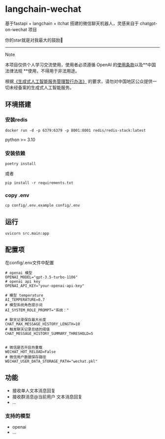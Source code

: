 # langchain-wechat

基于fastapi + langchain + itchat 搭建的微信聊天机器人，灵感来自于 chatgpt-on-wechat 项目

你的star就是对我最大的鼓励🤩

---

> [!NOTE]
> 本项目仅供个人学习交流使用，使用者必须遵循 OpenAI 的[使用条款](https://openai.com/policies/terms-of-use)以及**中国法律法规
**使用，不得用于非法用途。
>
> 根据[《生成式人工智能服务管理暂行办法》](http://www.cac.gov.cn/2023-07/13/c_1690898327029107.htm)
> 的要求，请勿对中国地区公众提供一切未经备案的生成式人工智能服务。

## 环境搭建

### 安装redis
```shell
docker run -d -p 6379:6379 -p 8001:8001 redis/redis-stack:latest
```

python >= 3.10

### 安装依赖

```shell
poetry install
```

或者

```shell
pip install -r requirements.txt
```

### copy .env

```shell
cp config/.env.example config/.env
```

## 运行

```shell
uvicorn src.main:app
```

## 配置项

在config/.env文件中配置

```shell
# openai 模型
OPENAI_MODEL="gpt-3.5-turbo-1106"
# openai api key
OPENAI_API_KEY="your-openai-api-key"

# 模型 temperature
AI_TEMPERATURE=0.7
# 模型系统角色提示词
AI_SYSTEM_ROLE_PROMPT="系统："

# 聊天记录保存最大长度
CHAT_MAX_MESSAGE_HISTORY_LENGTH=10
# 触发聊天记录总结的阈值
CHAT_MESSAGE_HISTORY_SUMMARY_THRESHOLD=5


# 微信是否开启热重载
WECHAT_HOT_RELOAD=False
# 微信用户数据保存路径
WECHAT_USER_DATA_STORAGE_PATH="wechat.pkl"
```

## 功能

- 接收单人文本消息回复
- 接收群消息@当前用户 文本消息回复
- ...

### 支持的模型

- openai
- ...
